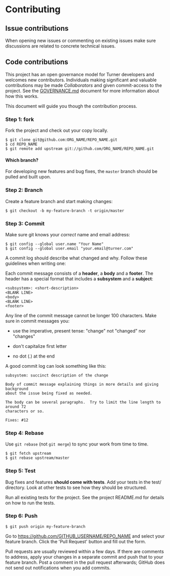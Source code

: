 # Contributing


## Issue contributions

When opening new issues or commenting on existing issues make sure discussions
are related to concrete technical issues.


## Code contributions

This project has an open governance model for Turner developers and welcomes new
contributors.  Individuals making significant and valuable contributions may be
made _Collaborators_ and given commit-access to the project.  See the
[GOVERNANCE.md](./GOVERNANCE.md) document for more information about how this
works.

This document will guide you though the contribution process.


### Step 1: fork

Fork the project and check out your copy locally.

```shell
$ git clone git@github.com:ORG_NAME/REPO_NAME.git
$ cd REPO_NAME
$ git remote add upstream git://github.com/ORG_NAME/REPO_NAME.git
```


#### Which branch?

For developing new features and bug fixes, the `master` branch should be pulled
and built upon.


### Step 2: Branch

Create a feature branch and start making changes:

```shell
$ git checkout -b my-feature-branch -t origin/master
```


### Step 3: Commit

Make sure git knows your _correct_ name and email address:

```shell
$ git config --global user.name "Your Name"
$ git config --global user.email "your.email@turner.com"
```

A commit log should describe what changed and why.  Follow these guidelines when
writing one:

Each commit message consists of a **header**, a **body** and a **footer**.  The
header has a special format that includes a **subsystem** and a **subject**:

```
<subsystem>: <short-description>
<BLANK LINE>
<body>
<BLANK LINE>
<footer>
```

Any line of the commit message cannot be longer 100 characters.  Make sure in
commit messages you:

- use the imperative, present tense: "change" not "changed" nor "changes"

- don't capitalize first letter

- no dot (.) at the end

A good commit log can look something like this:

```text
subsystem: succinct description of the change

Body of commit message explaining things in more details and giving background
about the issue being fixed as needed.

The body can be several paragraphs.  Try to limit the line length to around 72
characters or so.

Fixes: #12
```


### Step 4: Rebase

Use `git rebase` (not `git merge`) to sync your work from time to time.

```shell
$ git fetch upstream
$ git rebase upstream/master
```


### Step 5: Test

Bug fixes and features **should come with tests**.  Add your tests in the test/
directory.  Look at other tests to see how they should be structured.

Run all existing tests for the project.  See the project README.md for details
on how to run the tests.


### Step 6: Push

```shell
$ git push origin my-feature-branch
```

Go to https://github.com/GITHUB_USERNAME/REPO_NAME and select your feature branch.  Click
the 'Pull Request' button and fill out the form.

Pull requests are usually reviewed within a few days.  If there are comments to
address, apply your changes in a separate commit and push that to your feature
branch.  Post a comment in the pull request afterwards; GitHub does not send out
notifications when you add commits.
